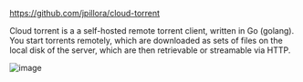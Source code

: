 https://github.com/jpillora/cloud-torrent

Cloud torrent is a a self-hosted remote torrent client, written in Go (golang). You start torrents remotely, which are downloaded as sets of files on the local disk of the server, which are then retrievable or streamable via HTTP.

![image](https://user-images.githubusercontent.com/18438595/46900881-488b0f00-cedc-11e8-8fa3-c2a458591227.png)
